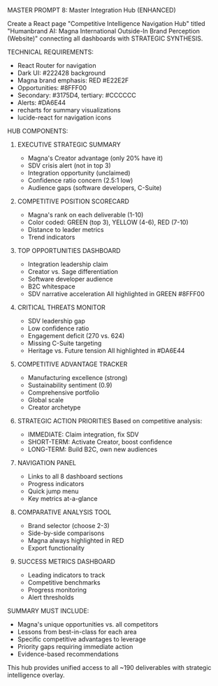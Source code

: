 MASTER PROMPT 8: Master Integration Hub (ENHANCED)

Create a React page "Competitive Intelligence Navigation Hub" titled "Humanbrand AI: Magna International Outside-In Brand Perception (Website)" connecting all dashboards with STRATEGIC SYNTHESIS.

TECHNICAL REQUIREMENTS:

- React Router for navigation
- Dark UI: #222428 background
- Magna brand emphasis: RED #E22E2F
- Opportunities: #8FFF00
- Secondary: #3175D4, tertiary: #CCCCCC
- Alerts: #DA6E44
- recharts for summary visualizations
- lucide-react for navigation icons

HUB COMPONENTS:

1. EXECUTIVE STRATEGIC SUMMARY

   - Magna's Creator advantage (only 20% have it)
   - SDV crisis alert (not in top 3)
   - Integration opportunity (unclaimed)
   - Confidence ratio concern (2.5:1 low)
   - Audience gaps (software developers, C-Suite)

2. COMPETITIVE POSITION SCORECARD

   - Magna's rank on each deliverable (1-10)
   - Color coded: GREEN (top 3), YELLOW (4-6), RED (7-10)
   - Distance to leader metrics
   - Trend indicators

3. TOP OPPORTUNITIES DASHBOARD

   - Integration leadership claim
   - Creator vs. Sage differentiation
   - Software developer audience
   - B2C whitespace
   - SDV narrative acceleration
     All highlighted in GREEN #8FFF00

4. CRITICAL THREATS MONITOR

   - SDV leadership gap
   - Low confidence ratio
   - Engagement deficit (270 vs. 624)
   - Missing C-Suite targeting
   - Heritage vs. Future tension
     All highlighted in #DA6E44

5. COMPETITIVE ADVANTAGE TRACKER

   - Manufacturing excellence (strong)
   - Sustainability sentiment (0.9)
   - Comprehensive portfolio
   - Global scale
   - Creator archetype

6. STRATEGIC ACTION PRIORITIES
   Based on competitive analysis:

   - IMMEDIATE: Claim integration, fix SDV
   - SHORT-TERM: Activate Creator, boost confidence
   - LONG-TERM: Build B2C, own new audiences

7. NAVIGATION PANEL

   - Links to all 8 dashboard sections
   - Progress indicators
   - Quick jump menu
   - Key metrics at-a-glance

8. COMPARATIVE ANALYSIS TOOL

   - Brand selector (choose 2-3)
   - Side-by-side comparisons
   - Magna always highlighted in RED
   - Export functionality

9. SUCCESS METRICS DASHBOARD
   - Leading indicators to track
   - Competitive benchmarks
   - Progress monitoring
   - Alert thresholds

SUMMARY MUST INCLUDE:

- Magna's unique opportunities vs. all competitors
- Lessons from best-in-class for each area
- Specific competitive advantages to leverage
- Priority gaps requiring immediate action
- Evidence-based recommendations

This hub provides unified access to all ~190 deliverables with strategic intelligence overlay.
